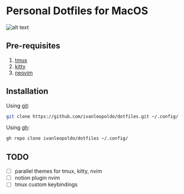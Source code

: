 # Personal Dotfiles for MacOS

![alt text]()

## Pre-requisites
1. [tmux](tmux.github.io)
2. [kitty](https://sw.kovidgoyal.net/kitty/)
3. [neovim](https://neovim.io)

## Installation

Using [git](https://git-scm.com):
```bash
git clone https://github.com/ivanleopoldo/dotfiles.git ~/.config/
```

Using [gh](https://cli.github.com):
```bash
gh repo clone ivanleopoldo/dotfiles ~/.config/
```

## TODO

- [ ] parallel themes for tmux, kitty, nvim
- [ ] notion plugin nvim
- [ ] tmux custom keybindings
